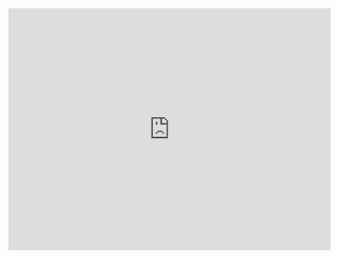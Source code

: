 <iframe src="http://gfycat.com/ifr/SaltyUnrulyArgusfish" frameborder="0" scrolling="no" width="640" height="480" style="-webkit-backface-visibility: hidden;-webkit-transform: scale(1);" ></iframe>


